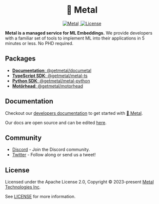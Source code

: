 <h1 align="center" >
🤘 Metal
</h1>

<p align="center">
  <a href="https://twitter.com/Metal_io">
    <img src="https://img.shields.io/badge/metal-message?style=flat&logo=twitter&color=4f46e5&logoColor=#4f46e5" alt="Metal" style="margin-right:3px" />
  </a>
  <a href="https://github.com/getmetal/metal/blob/main/LICENSE">
    <img src="https://img.shields.io/github/license/getmetal/metal?style=flat&label=license&logo=github&color=4f46e5&logoColor=fff" alt="License" />
  </a>
</p>

**Metal is a managed service for ML Embeddings.** We provide developers with a familiar set of tools to implement ML into their applications in 5 minutes or less. No PHD required.

## Packages

- [**Documentation**: @getmetal/documetal](https://github.com/getmetal/documetal)
- [**TypeScript SDK**: @getmetal/metal-ts](https://github.com/getmetal/metal-ts)
- [**Python SDK**: @getmetal/metal-python](https://github.com/getmetal/metal-python)
- [**Motörhead**: @getmetal/motorhead](https://github.com/getmetal/motorhead)

## Documentation

Checkout our [developers documentation](https://docs.getmetal.io) to get started with [🤘 Metal](https://getmetal.io).

Our docs are open source and can be edited [here](https://github.com/getmetal/documetal).

## Community

- [Discord](https://discord.gg/GHY3Y8tU3J) - Join the Discord community.
- [Twitter](https://twitter.com/Metal_io) - Follow along or send us a tweet!

## License

Licensed under the Apache License 2.0, Copyright © 2023-present [Metal Technologies Inc](https://getmetal.io).

See [LICENSE](https://github.com/getmetal/developers/blob/main/LICENSE) for more information.
